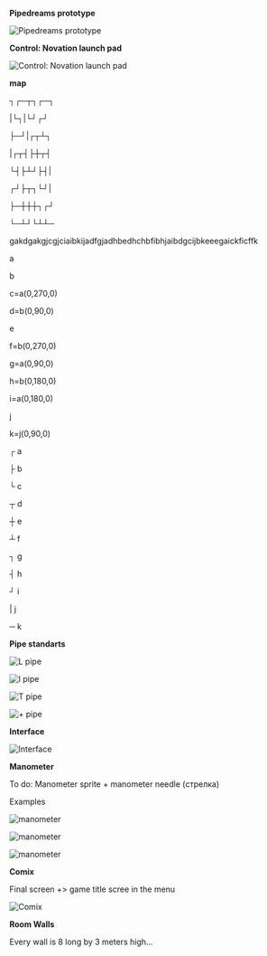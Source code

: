 **Pipedreams prototype**

![Pipedreams prototype](https://www.abandonwaredos.com/public/aban_img_screens/pipedreams-2.jpg)

**Control: Novation launch pad**

![Control: Novation launch pad](https://www.thomann.de/pics/bdb/366032/10034868_800.jpg)



**map**

┐┌─┬┐┌─┐

|└┐|└┘┌┘

├─┘|┌┬┴┐

|┌┬┤├┼┬┤

└┤├┴┘├┤|

┌┘├┬┐└┘|

├─┼┼┼┐┌┘

└─┴┘└┴┴─



gakdgakgjcgjciaibkijadfgjadhbedhchbfibhjaibdgcijbkeeegaickficffk


a

b

c=a(0,270,0)

d=b(0,90,0)

e

f=b(0,270,0)

g=a(0,90,0)

h=b(0,180,0)

i=a(0,180,0)

j

k=j(0,90,0)

┌	a

├	b

└	c

┬	d

┼	e

┴	f

┐	g

┤	h

┘	i

|	j

─	k


**Pipe standarts**

![L pipe](/other/L.png)

![I pipe](/other/I.png)

![T pipe](/other/T.png)

![+ pipe](/other/+.png)


**Interface**

![Interface](/other/interface.PNG)

**Manometer**

To do: Manometer sprite + manometer needle (стрелка)

Examples

![manometer](https://i5.walmartimages.com/asr/0896c286-95ec-4243-b561-7654f4b58a6b_1.58021fa41e07b33232fbf4729c288ddd.jpeg)

![manometer](https://i.ebayimg.com/images/g/ySgAAOSwL~hbRNwv/s-l300.jpg)

![manometer](https://i.ebayimg.com/images/g/ySgAAOSwL~hbRNwv/s-l300.jpg)


**Comix**

Final screen +> game title scree in the menu

![Comix](/other/comix.jpg)


**Room Walls**

Every wall is 8 long by 3 meters high...

